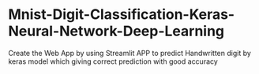 # Mnist-Digit-Classification-Keras-Neural-Network-Deep-Learning
Create the Web App by using Streamlit APP to predict Handwritten digit by keras model which giving correct prediction with good accuracy
